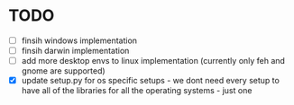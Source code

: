 # TODO

- [ ] finsih windows implementation
- [ ] finsih darwin implementation
- [ ] add more desktop envs to linux implementation (currently only feh and gnome are supported)
- [x] update setup.py for os specific setups - we dont need every setup to have all of the libraries for all the operating systems - just one 
